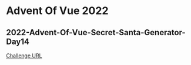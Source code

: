 # Advent Of Vue 2022

## 2022-Advent-Of-Vue-Secret-Santa-Generator-Day14

[Challenge URL](https://github.com/Advent-Of-Vue/2022-secret-santa-generator/tree/main)
